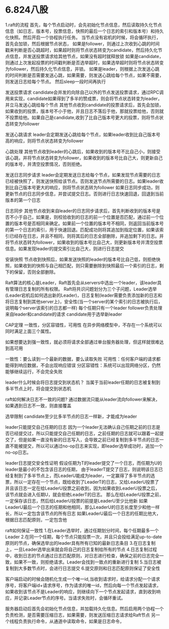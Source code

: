 # 6.824八股
1.raft的流程
首先，每个节点启动时，会先初始化节点信息，然后读取持久化节点信息（如日志，版本号，投票信息，快照的最后一个日志的索引和版本号）和持久化快照。然后开启一个协程执行任务。
当节点没有宕机的时候，将会循环执行，首先会加锁，然后根据节点状态，
如果是follower，则通过上次收到心跳的时间戳来判断是否心跳超时，如果超时则将节点状态转变为candidate，然后持久化节点信息，并发送投票请求给其他节点，如果没有超时就释放锁
如果是candidate，则通过上次发起投票的时间戳判断是否选举超时，如果选举超时则将节点状态转变为follower，然后持久化节点信息，并锁。
如果是leader，则根据上次发送心跳的时间判断是否需要发送心跳，如果需要，则发送心跳给每个节点，如果不需要，则发送日志给每个节点。
然后sleep一段时间再执行

发送投票请求
candidate会并发的向除自己以外的节点发送投票请求，通过RPC调用来实现，candidate如果得到了多半的赞成票，则会将节点状态转变为leader，并立马发送心跳给每个节点
其他节点收到candidate的投票请求后，首先会加锁，如果收到的投票，版本号不小于他，并且日志不落后于他，那就投票给他，否则就不投票给他。如果自己是candidate,收到了比自己版本号更大的投票，则将节点状态转变为follower

发送心跳请求
leader会定期发送心跳给每个节点，如果leader收到比自己版本号高的响应，则将节点状态转变为follower

心跳处理
其他节点收到leader的心跳后，如果收到的版本号不比自己小，则接受该心跳，并将节点状态转变为follower，如果收到的版本号比自己大，则更新自己的版本号，并清空投票情况，否则拒绝。

发送日志同步请求
leader会定期发送日志给每个节点，如果发现节点需要的日志已经被快照了，则发送快照给该节点。否则发送节点所需要的日志。如果leader收到比自己版本号更大的响应，则将节点状态转为follower
如果日志同步成功，则更新节点的日志同步信息，并尝试提交日志。否则进行日志快速回退，回退到当前版本的第一个日志

日志同步
其他节点收到来自leader的日志同步请求后，首先判断收到的版本号是否不小于自己，如果是，则校验收到的日志的前一个位置是否匹配，通过前一个位置的版本号是否相同来确定。如果前一个位置的版本号不相同，则返回当前版本号的第一个日志的索引，用于快速回退。匹配成功则将其追加到指定位置，如果该索引已经存在日志，并且不相同，则将其后的日志全部删除，并追加剩下的日志。并将节点状态转为follower，如果收到的版本号比自己大，则更新版本号并清空投票信息。如果发现leader的提交索引比自己大，则进行日志提交


安装快照
节点收到快照后，如果发送快照的leader的版本号比自己低，则拒绝快照，如果收到的快照与自己相匹配，则只需要删除到快照最后一个索引的日志，剩下的保留，否则全部删除。



Raft算法的核心是Leader，Raft首先会从servers中选出一个leader，该leader具有管理日志复制的所有权限。
Raft将共识问题划分为三个子问题，Leader选举(Leader宕机后如何选出新的Leader)，日志复制(leader需要负责添加新的日志和将日志复制到其他server上)，安全性(当一个server的某个索引的日志被执行后，说明每个server该索引的日志都一样)
每个任期只有一个leader
follower负责处理来自leader和candidate的请求
candidate用于选举新leader


CAP定理
一致性，分区容错性，可用性
在异步网络模型中，不存在一个系统可以同时满足上面三个属性。

如果想要达到强一致性，就必须将请求全部通过单台服务器处理，但这样就很难达到高可用

一致性：要么读到一个最新的数据，要么读取失败
可用性：任何客户端的请求都能得到响应数据，不会出现响应错误
分区容错性：系统可以出现网络分区，仍然能够继续运行，不会完全失败


leader什么时候会将日志提交到状态机？
当属于当前leader任期的日志被复制到多半节点上时，将会提交到状态机

raft如何解决日志不一致的问题?
通过数据流只能从leader流向follower来解决，如果遇到日志不一致，则直接覆盖

选举限制
candidate至少比多半节点的日志一样新，才能成为leader

leader只能提交自己任期的日志
因为一个leader无法确认自己任期之前的日志是否已经提交过，所以只能提交自己任期的日志，之前任期的日志就可以跟着一起提交了，但是如果一直没有新的日志写入，会导致之前已经复制到多半节点的日志一直不能被提交，所以可以通过no-op日志来实现，即leader选举成功时，追加一个no-op日志。

leader日志提交安全性证明
假设任期为T的leader提交了一个日志，而任期为U的leader是最小的不包含该日志的任期，
由于leaderT提交了日志，则说明该日志已经复制到了多半节点上，而LeaderU能成为leader，一定赢得了多半节点的选票，所以一定存在一个节点，既给收到了LeaderT的日志，又给LeaderU投票了
并且该日志一定在给LeaderU投票之前收到，因为如果收到LeaderU投票之后，该节点就会进入任期U，就会拒绝LeaderT的日志。
那么在给LeaderU投票之前，一定保存该日志，然后给LeaderU投票的前提是LeaderU至少比他新
如果LeaderU最后一个日志的任期和他相同，那么LeaderU的日志长度至少和他一样长，所以一定包含该节点的所有日志
如果LeaderU最后一个日志的任期比他大，根据日志匹配原则，一定包含他


raft如何保证一致性
1.在Leader选举时，通过任期划分时间，每个任期最多一个Leader
2.在同一个任期，每个节点只能投票一次，并且只会投给满足up-to-date原则的节点，确保选举出的leader具有所有已知的最新日志条目
3.在日志复制上，一旦Leader选举出来就会将自己的日志复制给所有的节点
4.日志复制过程中，收到日志的节点通过日志匹配原则，对日志进行检查，确保之前的日志完全一致，如果不一致，则拒绝请求。Leader会找到一致点的重新进行复制
5.当日志被复制到大多数节点时，会进行日志提交
6.提交原则和日志匹配原则保证了安全性


客户端启动的时候会随机化生成一个唯一id,当收到请求时，给请求分配一个请求序号，将客户端id+请求序号，作为请求的唯一id，然后向每一个节点发起请求，如果收到该节点不是Leader的响应，则继续向下一个节点发起请求，直到收到响应，并记录Leader节点的序号。当请求失败时，会循环重试。

服务器启动后首先会初始化节点信息，并加载持久化信息。然后启用两个协程一个负责检测，是否需要压缩日志，如果需要，则发送压缩日志请求给Raft节点
另一个线程负责执行命令，从通道中读取命令，如果是日志命令，
